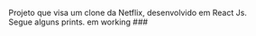 Projeto que visa um clone da Netflix, desenvolvido em React Js. <br>
Segue alguns prints.
em working ###
